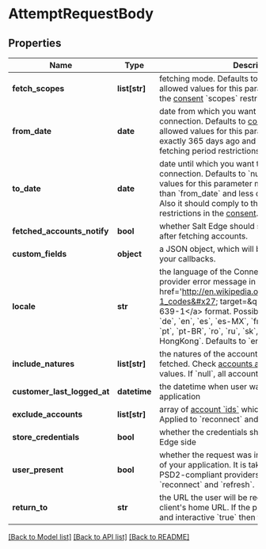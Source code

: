 # AttemptRequestBody

## Properties
Name | Type | Description | Notes
------------ | ------------- | ------------- | -------------
**fetch_scopes** | **list[str]** | fetching mode. Defaults to [consent](#consents-object) scopes. The allowed values for this parameter must comply to the [consent](#consents-object) &#x60;scopes&#x60; restriction.  | [optional] 
**from_date** | **date** | date from which you want to fetch data for your connection. Defaults to [consent](#consents-object) &#x60;from_date&#x60;. The allowed values for this parameter must be within exactly 365 days ago and it should comply to the fetching period restrictions in the [consent](#consents-object). | [optional] 
**to_date** | **date** | date until which you want to fetch data for your connection. Defaults to &#x60;null&#x60; (today). The allowed values for this parameter must be equal or more than &#x60;from_date&#x60; and less or equal than tomorrow. Also it should comply to the fetching period restrictions in the [consent](#consents-object). | [optional] 
**fetched_accounts_notify** | **bool** | whether Salt Edge should send a success callback after fetching accounts. | [optional] 
**custom_fields** | **object** | a JSON object, which will be sent back on any of your callbacks. | [optional] 
**locale** | **str** | the language of the Connect widget or/and provider error message in the &lt;a href&#x3D;&#x27;http://en.wikipedia.org/wiki/List_of_ISO_639-1_codes&#x27; target&#x3D;\&quot;_blank\&quot;&gt;ISO 639-1&lt;/a&gt; format. Possible values are: &#x60;bg&#x60;, &#x60;cz&#x60;, &#x60;de&#x60;, &#x60;en&#x60;, &#x60;es&#x60;, &#x60;es-MX&#x60;, &#x60;fr&#x60;, &#x60;he&#x60;, &#x60;hu&#x60;, &#x60;it&#x60;, &#x60;nl&#x60;, &#x60;pl&#x60;, &#x60;pt&#x60;, &#x60;pt-BR&#x60;, &#x60;ro&#x60;, &#x60;ru&#x60;, &#x60;sk&#x60;, &#x60;tr&#x60;, &#x60;uk&#x60;, &#x60;zh-HongKong&#x60;. Defaults to &#x60;en&#x60; | [optional] 
**include_natures** | **list[str]** | the natures of the accounts that need to be fetched. Check [accounts attributes](#accounts-attributes) for possible values. If &#x60;null&#x60;, all accounts will be fetched. | [optional] 
**customer_last_logged_at** | **datetime** | the datetime when user was last active in your application | [optional] 
**exclude_accounts** | **list[str]** | array of [account &#x60;ids&#x60;](#accounts-list) which will not be fetched. Applied to &#x60;reconnect&#x60; and &#x60;refresh&#x60; atempts. | [optional] 
**store_credentials** | **bool** | whether the credentials should be stored on Salt Edge side | 
**user_present** | **bool** | whether the request was initiated by the end-user of your application. It is taken into account only for PSD2-compliant providers and used for &#x60;reconnect&#x60; and &#x60;refresh&#x60;. | [optional] 
**return_to** | **str** | the URL the user will be redirected to, defaults to client&#x27;s home URL. If the provider has &#x60;api&#x60; mode and interactive &#x60;true&#x60; then this field is &#x60;mandatory&#x60;. | [optional] 

[[Back to Model list]](../README.md#documentation-for-models) [[Back to API list]](../README.md#documentation-for-api-endpoints) [[Back to README]](../README.md)

